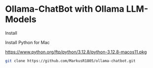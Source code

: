 # Ollama-ChatBot with Ollama LLM-Models

Install

Install Python for Mac

https://www.python.org/ftp/python/3.12.8/python-3.12.8-macos11.pkg

```sh
git clone https://github.com/MarkusR1805/ollama-chatbot.git
```
